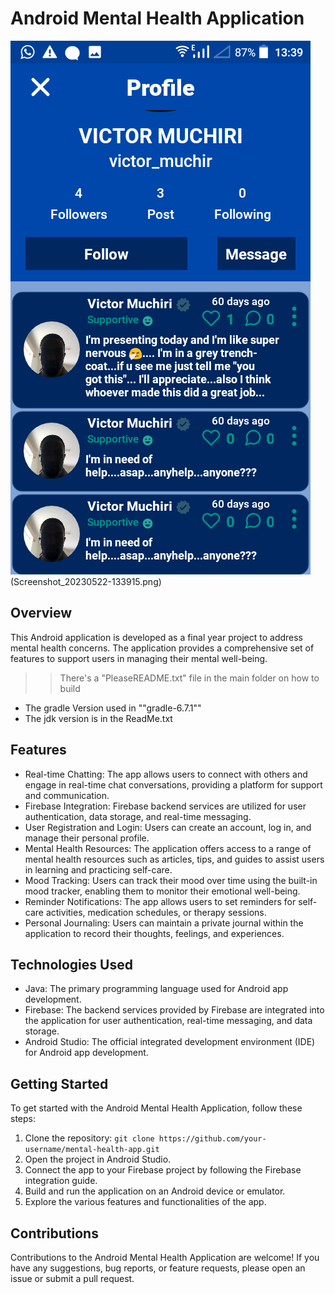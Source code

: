 # Android Mental Health Application

![App Logo](Screenshot_20230522-133915.png) (Screenshot_20230522-133915.png)

## Overview
This Android application is developed as a final year project to address mental health concerns. The application provides a comprehensive set of features to support users in managing their mental well-being.

>> There's a "PleaseREADME.txt" file 
>> in the main folder on how to build

- The gradle Version used in ""gradle-6.7.1""
- The jdk version is in the ReadMe.txt

## Features
- Real-time Chatting: The app allows users to connect with others and engage in real-time chat conversations, providing a platform for support and communication.
- Firebase Integration: Firebase backend services are utilized for user authentication, data storage, and real-time messaging.
- User Registration and Login: Users can create an account, log in, and manage their personal profile.
- Mental Health Resources: The application offers access to a range of mental health resources such as articles, tips, and guides to assist users in learning and practicing self-care.
- Mood Tracking: Users can track their mood over time using the built-in mood tracker, enabling them to monitor their emotional well-being.
- Reminder Notifications: The app allows users to set reminders for self-care activities, medication schedules, or therapy sessions.
- Personal Journaling: Users can maintain a private journal within the application to record their thoughts, feelings, and experiences.

## Technologies Used
- Java: The primary programming language used for Android app development.
- Firebase: The backend services provided by Firebase are integrated into the application for user authentication, real-time messaging, and data storage.
- Android Studio: The official integrated development environment (IDE) for Android app development.

## Getting Started
To get started with the Android Mental Health Application, follow these steps:

1. Clone the repository: `git clone https://github.com/your-username/mental-health-app.git`
2. Open the project in Android Studio.
3. Connect the app to your Firebase project by following the Firebase integration guide.
4. Build and run the application on an Android device or emulator.
5. Explore the various features and functionalities of the app.

## Contributions
Contributions to the Android Mental Health Application are welcome! If you have any suggestions, bug reports, or feature requests, please open an issue or submit a pull request.
